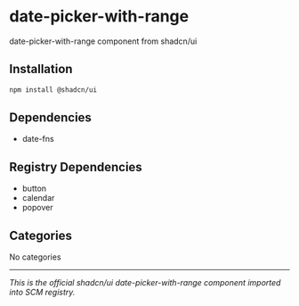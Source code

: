 # date-picker-with-range

date-picker-with-range component from shadcn/ui

## Installation

```bash
npm install @shadcn/ui
```

## Dependencies

- date-fns

## Registry Dependencies

- button
- calendar
- popover

## Categories

No categories

---

*This is the official shadcn/ui date-picker-with-range component imported into SCM registry.*
